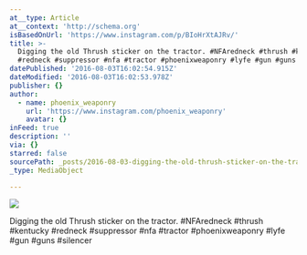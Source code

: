 ```yaml
---
at__type: Article
at__context: 'http://schema.org'
isBasedOnUrl: 'https://www.instagram.com/p/BIoHrXtAJRv/'
title: >-
  Digging the old Thrush sticker on the tractor. #NFAredneck #thrush #kentucky
  #redneck #suppressor #nfa #tractor #phoenixweaponry #lyfe #gun #guns #silencer
datePublished: '2016-08-03T16:02:54.915Z'
dateModified: '2016-08-03T16:02:53.978Z'
publisher: {}
author:
  - name: phoenix_weaponry
    url: 'https://www.instagram.com/phoenix_weaponry'
    avatar: {}
inFeed: true
description: ''
via: {}
starred: false
sourcePath: _posts/2016-08-03-digging-the-old-thrush-sticker-on-the-tractor-nfaredneck.md
_type: MediaObject

---
```

![](https://imgflo.herokuapp.com/graph/vahj1ThiexotieMo/940b79a9f816e5789b8d4c7762063c18/noop.jpg?input=https%3A%2F%2Fscontent.cdninstagram.com%2Ft51.2885-15%2Fs640x640%2Fsh0.08%2Fe35%2F13706910_176544922759264_1861361492_n.jpg%3Fig_cache_key%3DMTMwODMyOTQ1ODQ2NTI4MTEzNQ%253D%253D.2)

Digging the old Thrush sticker on the tractor. \#NFAredneck \#thrush \#kentucky \#redneck \#suppressor \#nfa \#tractor \#phoenixweaponry \#lyfe \#gun \#guns \#silencer